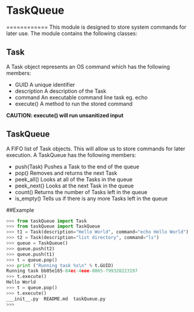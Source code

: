 # TaskQueue
============
This module is designed to store system commands for later use. The module contains the 
following classes:

Task
------------
A Task object represents an OS command which has the following members:

- GUID		A unique identifier
- description 	A description of the Task
- command	An executable command line task eg. echo
- execute()	A method to run the stored command

**CAUTION: execute() will run unsanitized input**

TaskQueue
------------
A FIFO list of Task objects. This will allow us to store commands for
later execution. A TaskQueue has the following members:

- push(Task)	Pushes a Task to the end of the queue
- pop()		Removes and returns the next Task
- peek_all()	Looks at all of the Tasks in the queue
- peek_next()	Looks at the next Task in the queue
- count()	Returns the number of Tasks left in the queue
- is_empty()	Tells us if there is any more Tasks left in the queue


##Example
````Python
>>> from taskQueue import Task
>>> from taskQueue import TaskQueue
>>> t1 = Task(description="Hello World", command="echo Hello World")
>>> t2 = Task(description="list directory", command="ls")
>>> queue = TaskQueue()
>>> queue.push(t2)
>>> queue.push(t1)
>>> t = queue.pop()
>>> print ("Running task %s\n" % t.GUID)
Running task bb05e165-84ec-4eee-8065-799320223197
>>> t.execute()
Hello World
>>> t = queue.pop()
>>> t.execute()
___init__.py  README.md  taskQueue.py
>>>
````

